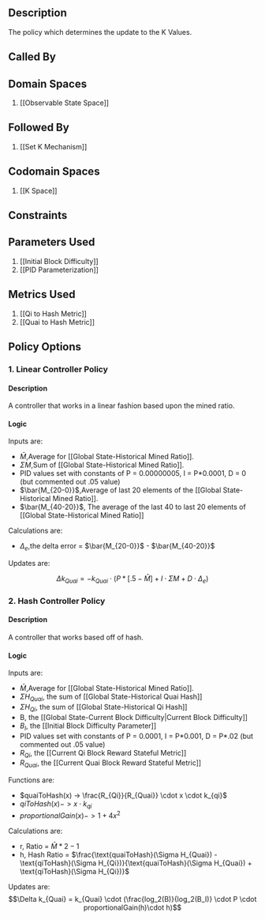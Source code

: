 ## Description

The policy which determines the update to the K Values.
## Called By
## Domain Spaces
1. [[Observable State Space]]
## Followed By
1. [[Set K Mechanism]]
## Codomain Spaces
1. [[K Space]]
## Constraints
## Parameters Used
1. [[Initial Block Difficulty]]
2. [[PID Parameterization]]
## Metrics Used
1. [[Qi to Hash Metric]]
2. [[Quai to Hash Metric]]
## Policy Options
### 1. Linear Controller Policy
#### Description
A controller that works in a linear fashion based upon the mined ratio.
#### Logic
Inputs are:
- $\bar{M}$,Average for [[Global State-Historical Mined Ratio]].
- $\Sigma M$,Sum of [[Global State-Historical Mined Ratio]].
- PID values set with constants of P = 0.00000005, I = P\*0.0001, D = 0 (but commented out .05 value)
-  $\bar{M_{20-0}}$,Average of last 20 elements of the [[Global State-Historical Mined Ratio]].
- $\bar{M_{40-20}}$, The average of the last 40 to last 20 elements of [[Global State-Historical Mined Ratio]]

Calculations are:
- $\Delta_e$,the delta error = $\bar{M_{20-0}}$ - $\bar{M_{40-20}}$

Updates are:

$$\Delta k_{Quai} = -k_{Quai} \cdot (P*[.5-\bar{M}] + I\cdot \Sigma M + D \cdot \Delta_e)$$

### 2. Hash Controller Policy
#### Description
A controller that works based off of hash.
#### Logic
Inputs are:
- $\bar{M}$,Average for [[Global State-Historical Mined Ratio]].
- $\Sigma H_{Quai}$, the sum of [[Global State-Historical Quai Hash]]
- $\Sigma H_{Qi}$, the sum of [[Global State-Historical Qi Hash]]
- B, the [[Global State-Current Block Difficulty|Current Block Difficulty]]
- $B_I$, the [[Initial Block Difficulty Parameter]]
- PID values set with constants of P = 0.0001, I = P\*0.001, D = P\*.02 (but commented out .05 value)
- $R_{Qi}$, the [[Current Qi Block Reward Stateful Metric]]
- $R_{Quai}$, the [[Current Quai Block Reward Stateful Metric]]

Functions are:
- $quaiToHash(x) -> \frac{R_{Qi}}{R_{Quai}} \cdot x \cdot k_{qi}$
- $qiToHash(x) ->  x \cdot k_{qi}$
- $proportionalGain(x)-> 1 + 4 x^2$

Calculations are:
- r, Ratio = $\bar{M}*2-1$ 
- h, Hash Ratio = $\frac{\text{quaiToHash}(\Sigma H_{Quai}) - \text{qiToHash}(\Sigma H_{Qi})}{\text{quaiToHash}(\Sigma H_{Quai}) + \text{qiToHash}(\Sigma H_{Qi})}$

Updates are:
$$\Delta k_{Quai} = k_{Quai} \cdot (\frac{log_2(B)}{log_2(B_I)} \cdot P \cdot proportionalGain(h)\cdot h)$$


